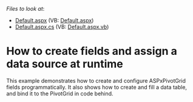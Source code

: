 <!-- default file list -->
*Files to look at*:

* [Default.aspx](./CS/BindAndAddFields/Default.aspx) (VB: [Default.aspx](./VB/BindAndAddFields/Default.aspx))
* [Default.aspx.cs](./CS/BindAndAddFields/Default.aspx.cs) (VB: [Default.aspx.vb](./VB/BindAndAddFields/Default.aspx.vb))
<!-- default file list end -->
# How to create fields and assign a data source at runtime


<p>This example demonstrates how to create and configure ASPxPivotGrid fields programmatically. It also shows how to create and fill a data table, and bind it to the PivotGrid in code behind.</p>

<br/>


